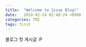 ```yaml
---
title:  "Welcome to 2ssue Blog!"
date:   2019-02-24 02:48:24 +0900
categories: TMI
tags: first
---
```


블로그 첫 게시글 :P